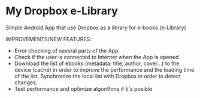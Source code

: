 My Dropbox e-Library
=========================

Simple Android App that use Dropbox as a library for e-books (e-Library)

IMPROVEMENTS/NEW FEATURES:
- Error checking of several parts of the App
- Check if the user is connected to Internet when the App is opened
- Download the list of ebooks (metadata: title, author, cover...) 
to the device (caché) in order to improve the performance and 
the loading time of the list. Synchronize the local list with Dropbox
in order to detect changes.
- Test performance and optimize algorithms if ti's posible
